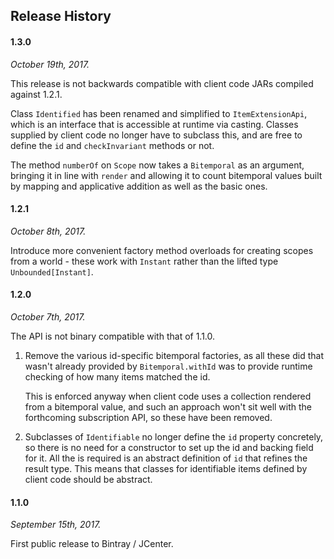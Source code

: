 ## Release History ##

#### 1.3.0 ####

_October 19th, 2017._

This release is not backwards compatible with client code JARs compiled against 1.2.1.

Class `Identified` has been renamed and simplified to `ItemExtensionApi`, which is an interface that is accessible at runtime via casting. Classes supplied by client code no longer have to subclass this, and are free to define the `id` and `checkInvariant` methods or not.

The method `numberOf` on `Scope` now takes a `Bitemporal` as an argument, bringing it in line with `render` and allowing it to count bitemporal values built by mapping and applicative addition as well as the basic ones.

#### 1.2.1 ####

_October 8th, 2017._

Introduce more convenient factory method overloads for creating scopes from a world - these work with `Instant` rather than the lifted type `Unbounded[Instant]`.

#### 1.2.0 ####

_October 7th, 2017._

The API is not binary compatible with that of 1.1.0.

1. Remove the various id-specific bitemporal factories, as all these did that wasn't already provided by `Bitemporal.withId` was to provide runtime checking of how many items matched the id.

   This is enforced anyway when client code uses a collection rendered from a bitemporal value, and such an approach won't sit well with the forthcoming subscription API, so these have been removed.

1. Subclasses of `Identifiable` no longer define the `id` property concretely, so there is no need for a constructor to set up the id and backing field for it. All the is required is an abstract definition of `id` that refines the result type. This means that classes for identifiable items defined by client code should be abstract.

#### 1.1.0 ####

_September 15th, 2017._

First public release to Bintray / JCenter.
